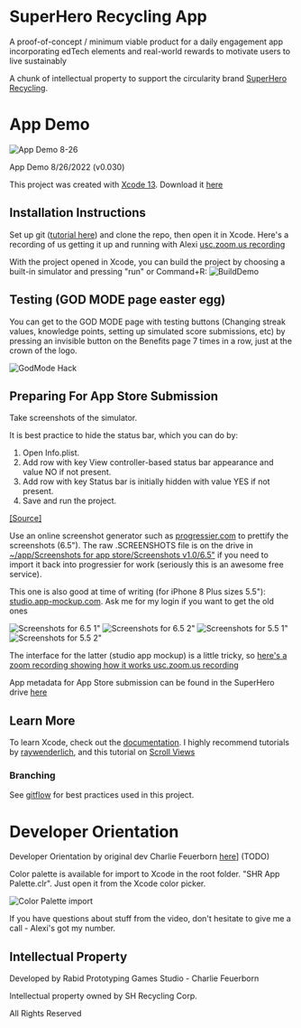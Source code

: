 # SuperHero Recycling App

A proof-of-concept / minimum viable product for a daily engagement app incorporating edTech elements and real-world rewards to motivate users to live sustainably

A chunk of intellectual property to support the circularity brand [SuperHero Recycling](superherorecycling.com/help).

# App Demo

![App Demo 8-26](AppDemo.gif)

App Demo 8/26/2022 (v0.030)

This project was created with [Xcode 13](https://developer.apple.com/documentation/xcode-release-notes/xcode-13-release-notes). Download it [here](https://developer.apple.com/xcode/resources/)

## Installation Instructions

Set up git ([tutorial here](https://bytes.usc.edu/cs104/labs/lab0/)) and clone the repo, then open it in Xcode. Here's a recording of us getting it up and running with Alexi [usc.zoom.us recording](https://usc.zoom.us/rec/play/MybPbPb_NgDpFVagvQ3_kW6TbXVcqV1W3Zzhqrat_BkdNuwO7ujKUnRrBj_xMarJZK0FmDIjDtp3kJst.0V5tsZl1MHL-GK2H?continueMode=true)

With the project opened in Xcode, you can build the project by choosing a built-in simulator and pressing "run" or Command+R: 
![BuildDemo](BuildDemo.gif)

## Testing (GOD MODE page easter egg)

You can get to the GOD MODE page with testing buttons (Changing streak values, knowledge points, setting up simulated score submissions, etc) by pressing an invisible button on the Benefits page 7 times in a row, just at the crown of the logo.

![GodMode Hack](GodModeHack.gif)

## Preparing For App Store Submission

Take screenshots of the simulator.

It is best practice to hide the status bar, which you can do by:
1. Open Info.plist.
2. Add row with key View controller-based status bar appearance and value NO if not present.
3. Add row with key Status bar is initially hidden with value YES if not present.
4. Save and run the project.

[[Source]](https://gist.github.com/remarkablemark/95f4d09feebd92ac876103fef9be6114)

Use an online screenshot generator such as [progressier.com](https://progressier.com/pwa-screenshots-generator) to prettify the screenshots (6.5"). The raw .SCREENSHOTS file is on the drive in [~/app/Screenshots for app store/Screenshots v1.0/6.5"](https://drive.google.com/drive/folders/15D790oLvh5BNpsdfzCcOp_mttlTJltWZ) if you need to import it back into progressier for work (seriously this is an awesome free service).

 This one is also good at time of writing (for iPhone 8 Plus sizes 5.5"): [studio.app-mockup.com](https://studio.app-mockup.com/). Ask me for my login if you want to get the old ones

![Screenshots for 6.5 1"](iPhone12Screenshots1.png)
![Screenshots for 6.5 2"](iPhone12Screenshots2.png)
![Screenshots for 5.5 1"](iPhone8PlusScreenshots1.png)
![Screenshots for 5.5 2"](iPhone8PlusScreenshots2.png)

The interface for the latter (studio app mockup) is a little tricky, so [here's a zoom recording showing how it works usc.zoom.us recording](https://usc.zoom.us/rec/share/03acjvTKhXr2iixQ9HWgHeFWqDcPm2vnnaka0gJvCytzNZRDifMcGke_Gry5rzdA.YEW7jvJa8XP_5ktl)

App metadata for App Store submission can be found in the SuperHero drive [here](https://docs.google.com/spreadsheets/d/1jupnhoa4wMZDxongVWPMHppqgsMhNAMI7x10hYtTO3k/edit#gid=0)

## Learn More

To learn Xcode, check out the [documentation](https://developer.apple.com/documentation/xcode). I highly recommend tutorials by [raywenderlich](https://www.youtube.com/watch?v=27TFuaOpUsE), and this tutorial on [Scroll Views](https://www.youtube.com/watch?v=Zvfhhud3MAc)

### Branching

See [gitflow](https://datasift.github.io/gitflow/IntroducingGitFlow.html) for best practices used in this project.

# Developer Orientation

Developer Orientation by original dev Charlie Feuerborn [here](zoomlink)] (TODO)

Color palette is available for import to Xcode in the root folder. "SHR App Palette.clr". Just open it from the Xcode color picker.

![Color Palette import](ColorPaletteImport.gif)

If you have questions about stuff from the video, don't hesitate to give me a call - Alexi's got my number.

## Intellectual Property

Developed by Rabid Prototyping Games Studio - Charlie Feuerborn 

Intellectual property owned by SH Recycling Corp. 

All Rights Reserved